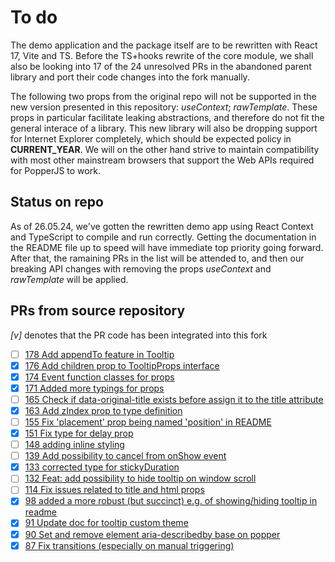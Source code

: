 # To do

The demo application and the package itself are to be rewritten with React 17, Vite and TS. Before the TS+hooks rewrite of the core module, we shall also be looking into 17 of the 24 unresolved PRs in the abandoned parent library and port their code changes into the fork manually.

The following two props from the original repo will not be supported in the new version presented in this repository: *useContext*; *rawTemplate*. These props in particular facilitate leaking abstractions, and therefore do not fit the general interace of a library. This new library will also be dropping support for Internet Explorer completely, which should be expected policy in **CURRENT_YEAR**. We will on the other hand strive to maintain compatibility with most other mainstream browsers that support the Web APIs required for PopperJS to work.

## Status on repo

As of 26.05.24, we've gotten the rewritten demo app using React Context and TypeScript to compile and run correctly. Getting the documentation in the README file up to speed will have immediate top priority going forward. After that, the ramaining PRs in the list will be attended to, and then our breaking API changes with removing the props *useContext* and *rawTemplate* will be applied.

## PRs from source repository

*[v]* denotes that the PR code has been integrated into this fork

 - [ ] [178 Add appendTo feature in Tooltip](https://github.com/tvkhoa/react-tippy/pull/178)
 - [x] [176 Add children prop to TooltipProps interface](https://github.com/tvkhoa/react-tippy/pull/176)
 - [x] [174 Event function classes for props](https://github.com/tvkhoa/react-tippy/pull/174)
 - [x] [171 Added more typings for props](https://github.com/tvkhoa/react-tippy/pull/171)
 - [ ] [165 Check if data-original-title exists before assign it to the title attribute](https://github.com/tvkhoa/react-tippy/pull/165)
 - [x] [163 Add zIndex prop to type definition](https://github.com/tvkhoa/react-tippy/pull/163)
 - [ ] [155 Fix 'placement' prop being named 'position' in README](https://github.com/tvkhoa/react-tippy/pull/155)
 - [x] [151 Fix type for delay prop](https://github.com/tvkhoa/react-tippy/pull/151)
 - [ ] [148 adding inline styling](https://github.com/tvkhoa/react-tippy/pull/148)
 - [ ] [139 Add possibility to cancel from onShow event](https://github.com/tvkhoa/react-tippy/pull/139)
 - [x] [133 corrected type for stickyDuration](https://github.com/tvkhoa/react-tippy/pull/133)
 - [ ] [132 Feat: add possibility to hide tooltip on window scroll](https://github.com/tvkhoa/react-tippy/pull/132)
 - [ ] [114 Fix issues related to title and html props](https://github.com/tvkhoa/react-tippy/pull/114)
 - [x] [98 added a more robust (but succinct) e.g. of showing/hiding tooltip in readme](https://github.com/tvkhoa/react-tippy/pull/98)
 - [x] [91 Update doc for tooltip custom theme](https://github.com/tvkhoa/react-tippy/pull/91/files)
 - [x] [90 Set and remove element aria-describedby base on popper](https://github.com/tvkhoa/react-tippy/pull/90)
 - [x] [87 Fix transitions (especially on manual triggering)](https://github.com/tvkhoa/react-tippy/pull/87)
